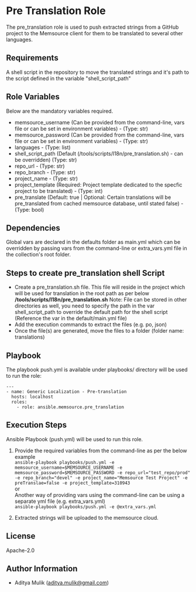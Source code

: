 Pre Translation Role
====================

The pre_translation role is used to push extracted strings from a GitHub project to the Memsource client for them to be translated to several other languages.

Requirements
------------

A shell script in the repository to move the translated strings and it's path to the script defined in the variable "shell_script_path"

Role Variables
--------------

Below are the mandatory variables required.
- memsource_username (Can be provided from the command-line, vars file or can be set in environment variables) - (Type: str)
- memsource_password (Can be provided from the command-line, vars file or can be set in environment variables) - (Type: str)
- languages - (Type: list)
- shell_script_path (Default (/tools/scripts/l18n/pre_translation.sh) - can be overridden) (Type: str)
- repo_url - (Type: str)
- repo_branch - (Type: str)
- project_name - (Type: str)
- project_template (Required: Project template dedicated to the specfic project to be translated) - (Type: int)
- pre_translate (Default: true | Optional: Certain translations will be pre_translated from cached memsource database, until stated false) - (Type: bool)

Dependencies
------------

Global vars are declared in the defaults folder as main.yml which can be overridden by passing vars from the command-line or extra_vars.yml file in the collection's root folder.

Steps to create pre_translation shell Script
--------------------------------------------
- Create a pre_translation.sh file. This file will reside in the project which will be used for translation in the root path as per below
**/tools/scripts/l18n/pre_translation.sh**
Note: File can be stored in other directories as well, you need to specify the path in the var shell_script_path to override the default path for the shell script (Reference the var in the default/main.yml file)
- Add the execution commands to extract the files (e.g. po, json)
- Once the file(s) are generated, move the files to a folder (folder name: translations)

Playbook
--------

The playbook push.yml is available under playbooks/ directory will be used to run the role:

    ---
    - name: Generic Localization - Pre-translation
      hosts: localhost
      roles:
        - role: ansible.memsource.pre_translation

Execution Steps
---------------

Ansible Playbook (push.yml) will be used to run this role.

1. Provide the required variables from the command-line as per the below example \
   ```ansible-playbook playbooks/push.yml -e memsource_username=$MEMSOURCE_USERNAME -e memsource_password=$MEMSOURCE_PASSWORD -e repo_url="test_repo/prod" -e repo_branch="devel" -e project_name="Memsource Test Project" -e preTranslae=false -e project_template=310943``` \
   or \
   Another way of providing vars using the command-line can be using a separate yml file (e.g. extra_vars.yml) \
   ```ansible-playbook playbooks/push.yml -e @extra_vars.yml```

2. Extracted strings will be uploaded to the memsource cloud.

License
-------

Apache-2.0

Author Information
------------------
- Aditya Mulik (aditya.mulik@gmail.com)
